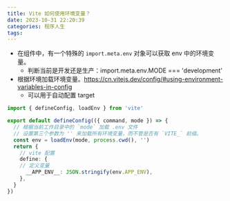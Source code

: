 ```yaml
---
title: Vite 如何使用环境变量？
date: 2023-10-31 22:20:39
categories: 程序人生
tags:
---
```


- 在组件中，有一个特殊的 `import.meta.env` 对象可以获取 env 中的环境变量。
  - 判断当前是开发还是生产：import.meta.env.MODE === 'development'
- 根据环境加载环境变量。https://cn.vitejs.dev/config/#using-environment-variables-in-config
  - 可以用于自动配置 target

```ts
import { defineConfig, loadEnv } from 'vite'

export default defineConfig(({ command, mode }) => {
  // 根据当前工作目录中的 `mode` 加载 .env 文件
  // 设置第三个参数为 '' 来加载所有环境变量，而不管是否有 `VITE_` 前缀。
  const env = loadEnv(mode, process.cwd(), '')
  return {
    // vite 配置
    define: {
    // 定义变量
      __APP_ENV__: JSON.stringify(env.APP_ENV),
    },
  }
})

```

